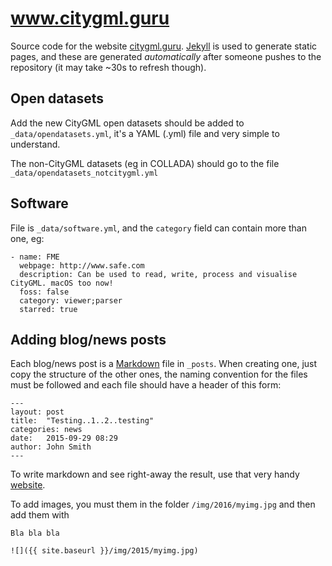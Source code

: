 # www.citygml.guru

Source code for the website [citygml.guru](https://www.citygml.guru).
[Jekyll](http://www.jekyllrb.com) is used to generate static pages, and these are generated *automatically* after someone pushes to the repository (it may take ~30s to refresh though).

## Open datasets

Add the new CityGML open datasets should be added to `_data/opendatasets.yml`, it's a YAML (.yml) file and very simple to understand. 

The non-CityGML datasets (eg in COLLADA) should go to the file `_data/opendatasets_notcitygml.yml`


## Software

File is `_data/software.yml`, and the `category` field can contain more than one, eg:
```
- name: FME
  webpage: http://www.safe.com
  description: Can be used to read, write, process and visualise CityGML. macOS too now!
  foss: false
  category: viewer;parser
  starred: true
```

## Adding blog/news posts

Each blog/news post is a [Markdown](http://daringfireball.net/projects/markdown/syntax) file in `_posts`. 
When creating one, just copy the structure of the other ones, the naming convention for the files must be followed and each file should have a header of this form:

```
---
layout: post
title:  "Testing..1..2..testing"
categories: news
date:   2015-09-29 08:29
author: John Smith
---
```

To write markdown and see right-away the result, use that very handy [website](http://dillinger.io). 

To add images, you must them in the folder `/img/2016/myimg.jpg` and then add them with 

```
Bla bla bla 

![]({{ site.baseurl }}/img/2015/myimg.jpg)
```
